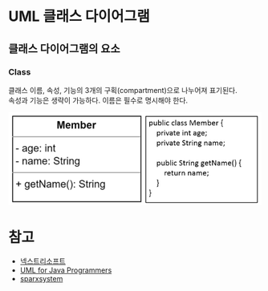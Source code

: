 # UML 클래스 다이어그램

## 클래스 다이어그램의 요소

### Class

클래스 이름, 속성, 기능의 3개의 구획(compartment)으로 나누어져 표기된다.  
속성과 기능은 생략이 가능하다. 이름은 필수로 명시해야 한다.  

![Class](./image/classdiagram_01.png)

# 참고
* [넥스트리소프트](https://www.nextree.co.kr/p6753/)
* [UML for Java Programmers](https://www.csd.uoc.gr/~hy252/references/UML_for_Java_Programmers-Book.pdf)
* [sparxsystem](https://sparxsystems.com/resources/tutorials/uml2/class-diagram.html)


